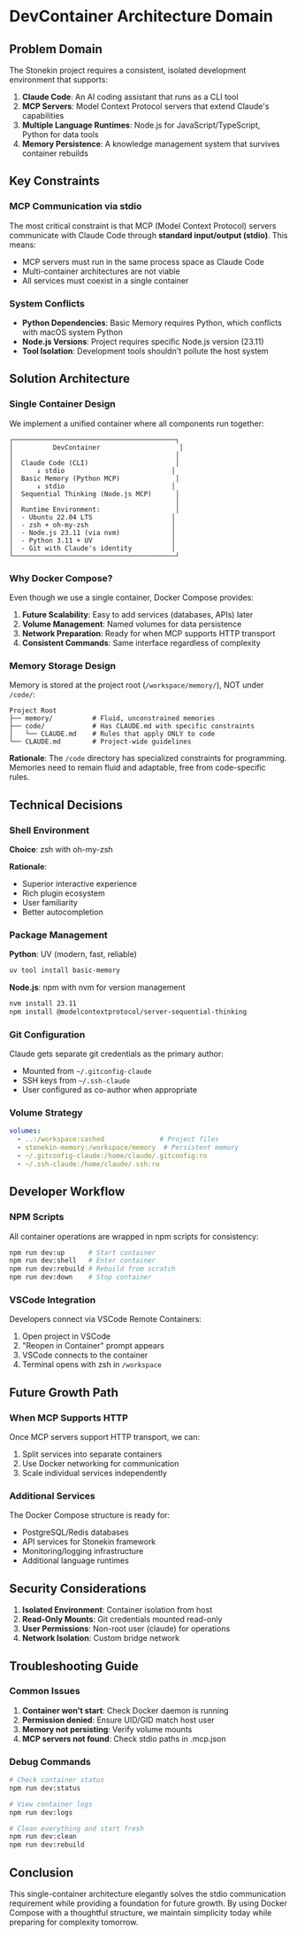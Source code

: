 # DevContainer Architecture Domain

## Problem Domain

The Stonekin project requires a consistent, isolated development environment that supports:

1. **Claude Code**: An AI coding assistant that runs as a CLI tool
2. **MCP Servers**: Model Context Protocol servers that extend Claude's capabilities
3. **Multiple Language Runtimes**: Node.js for JavaScript/TypeScript, Python for data tools
4. **Memory Persistence**: A knowledge management system that survives container rebuilds

## Key Constraints

### MCP Communication via stdio

The most critical constraint is that MCP (Model Context Protocol) servers communicate with Claude Code through **standard input/output (stdio)**. This means:

- MCP servers must run in the same process space as Claude Code
- Multi-container architectures are not viable
- All services must coexist in a single container

### System Conflicts

- **Python Dependencies**: Basic Memory requires Python, which conflicts with macOS system Python
- **Node.js Versions**: Project requires specific Node.js version (23.11)
- **Tool Isolation**: Development tools shouldn't pollute the host system

## Solution Architecture

### Single Container Design

We implement a unified container where all components run together:

```text
┌─────────────────────────────────────────┐
│          DevContainer                    │
│                                         │
│  Claude Code (CLI)                      │
│      ↓ stdio                           │
│  Basic Memory (Python MCP)              │
│      ↓ stdio                           │
│  Sequential Thinking (Node.js MCP)      │
│                                         │
│  Runtime Environment:                   │
│  - Ubuntu 22.04 LTS                    │
│  - zsh + oh-my-zsh                     │
│  - Node.js 23.11 (via nvm)             │
│  - Python 3.11 + UV                    │
│  - Git with Claude's identity          │
└─────────────────────────────────────────┘
```

### Why Docker Compose?

Even though we use a single container, Docker Compose provides:

1. **Future Scalability**: Easy to add services (databases, APIs) later
2. **Volume Management**: Named volumes for data persistence
3. **Network Preparation**: Ready for when MCP supports HTTP transport
4. **Consistent Commands**: Same interface regardless of complexity

### Memory Storage Design

Memory is stored at the project root (`/workspace/memory/`), NOT under `/code/`:

```text
Project Root
├── memory/          # Fluid, unconstrained memories
├── code/            # Has CLAUDE.md with specific constraints
│   └── CLAUDE.md    # Rules that apply ONLY to code
└── CLAUDE.md        # Project-wide guidelines
```

**Rationale**: The `/code` directory has specialized constraints for programming. Memories need to remain fluid and adaptable, free from code-specific rules.

## Technical Decisions

### Shell Environment

**Choice**: zsh with oh-my-zsh

**Rationale**:

- Superior interactive experience
- Rich plugin ecosystem
- User familiarity
- Better autocompletion

### Package Management

**Python**: UV (modern, fast, reliable)

```bash
uv tool install basic-memory
```

**Node.js**: npm with nvm for version management

```bash
nvm install 23.11
npm install @modelcontextprotocol/server-sequential-thinking
```

### Git Configuration

Claude gets separate git credentials as the primary author:

- Mounted from `~/.gitconfig-claude`
- SSH keys from `~/.ssh-claude`
- User configured as co-author when appropriate

### Volume Strategy

```yaml
volumes:
  - ..:/workspace:cached              # Project files
  - stonekin-memory:/workspace/memory  # Persistent memory
  - ~/.gitconfig-claude:/home/claude/.gitconfig:ro
  - ~/.ssh-claude:/home/claude/.ssh:ro
```

## Developer Workflow

### NPM Scripts

All container operations are wrapped in npm scripts for consistency:

```bash
npm run dev:up      # Start container
npm run dev:shell   # Enter container
npm run dev:rebuild # Rebuild from scratch
npm run dev:down    # Stop container
```

### VSCode Integration

Developers connect via VSCode Remote Containers:

1. Open project in VSCode
2. "Reopen in Container" prompt appears
3. VSCode connects to the container
4. Terminal opens with zsh in `/workspace`

## Future Growth Path

### When MCP Supports HTTP

Once MCP servers support HTTP transport, we can:

1. Split services into separate containers
2. Use Docker networking for communication
3. Scale individual services independently

### Additional Services

The Docker Compose structure is ready for:

- PostgreSQL/Redis databases
- API services for Stonekin framework
- Monitoring/logging infrastructure
- Additional language runtimes

## Security Considerations

1. **Isolated Environment**: Container isolation from host
2. **Read-Only Mounts**: Git credentials mounted read-only
3. **User Permissions**: Non-root user (claude) for operations
4. **Network Isolation**: Custom bridge network

## Troubleshooting Guide

### Common Issues

1. **Container won't start**: Check Docker daemon is running
2. **Permission denied**: Ensure UID/GID match host user
3. **Memory not persisting**: Verify volume mounts
4. **MCP servers not found**: Check stdio paths in .mcp.json

### Debug Commands

```bash
# Check container status
npm run dev:status

# View container logs
npm run dev:logs

# Clean everything and start fresh
npm run dev:clean
npm run dev:rebuild
```

## Conclusion

This single-container architecture elegantly solves the stdio communication requirement while providing a foundation for future growth. By using Docker Compose with a thoughtful structure, we maintain simplicity today while preparing for complexity tomorrow.
